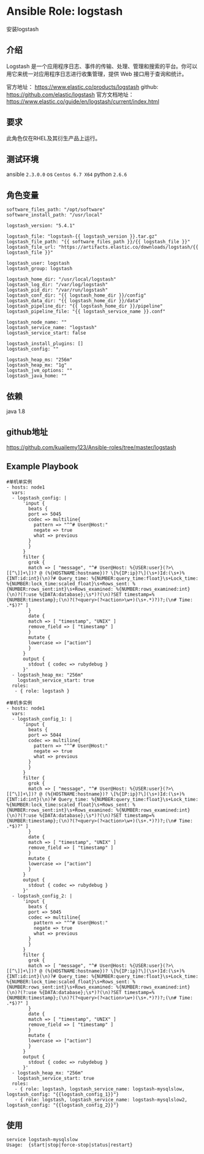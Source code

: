 # Ansible Role: logstash

安装logstash

## 介绍
Logstash 是一个应用程序日志、事件的传输、处理、管理和搜索的平台。你可以用它来统一对应用程序日志进行收集管理，提供 Web 接口用于查询和统计。

官方地址： https://www.elastic.co/products/logstash
github: https://github.com/elastic/logstash
官方文档地址：https://www.elastic.co/guide/en/logstash/current/index.html

## 要求

此角色仅在RHEL及其衍生产品上运行。

## 测试环境

ansible `2.3.0.0`
os `Centos 6.7 X64`
python `2.6.6`

## 角色变量
	software_files_path: "/opt/software"
	software_install_path: "/usr/local"

	logstash_version: "5.4.1"

	logstash_file: "logstash-{{ logstash_version }}.tar.gz"
	logstash_file_path: "{{ software_files_path }}/{{ logstash_file }}"
	logstash_file_url: "https://artifacts.elastic.co/downloads/logstash/{{ logstash_file }}"

	logstash_user: logstash
	logstash_group: logstash

	logstash_home_dir: "/usr/local/logstash"
	logstash_log_dir: "/var/log/logstash"
	logstash_pid_dir: "/var/run/logstash"
	logstash_conf_dir: "{{ logstash_home_dir }}/config"
	logstash_data_dir: "{{ logstash_home_dir }}/data"
	logstash_pipeline_dir: "{{ logstash_home_dir }}/pipeline"
	logstash_pipeline_file: "{{ logstash_service_name }}.conf"

	logstash_node_name: ""
	logstash_service_name: "logstash"
	logstash_service_start: false

	logstash_install_plugins: []
	logstash_config: ""

	logstash_heap_ms: "256m"
	logstash_heap_mx: "1g"
	logstash_jvm_options: ""
	logstash_java_home: ""

## 依赖

java 1.8

## github地址
https://github.com/kuailemy123/Ansible-roles/tree/master/logstash

## Example Playbook

	#单机单实例
	- hosts: node1
	  vars:
	  - logstash_config: |
		  'input {
			beats {
			port => 5045
			codec => multiline{
			  pattern => "^^# User@Host:"
			  negate => true
			  what => previous
			}
			}
		  }
		  filter {
			grok {
			match => [ "message", "^# User@Host: %{USER:user}(?>\[[^\]]+\])? @ (%{HOSTNAME:hostname})? \[%{IP:ip}?\](\s+)Id:(\s+)%{INT:id:int}(\n)?# Query_time: %{NUMBER:query_time:float}\s+Lock_time: %{NUMBER:lock_time:scaled_float}\s+Rows_sent: %{NUMBER:rows_sent:int}\s+Rows_examined: %{NUMBER:rows_examined:int}(\n)?(?:use %{DATA:database};\s*)?(\n)?SET timestamp=%{NUMBER:timestamp};(\n)?(?<query>(?<action>\w+)(\s+.*)?)?;(\n# Time: .*$)?" ]
			}
			date {
			match => [ "timestamp", "UNIX" ]
			remove_field => [ "timestamp" ]
			}
			mutate {
			lowercase => ["action"]
			}
		  }
		  output {
			stdout { codec => rubydebug }
		  }'
	  - logstash_heap_mx: "256m"
		logstash_service_start: true
	  roles:
	   - { role: logstash }
   
	#单机多实例
	- hosts: node1
	  vars:
	  - logstash_config_1: |
		  'input {
			beats {
			port => 5044
			codec => multiline{
			  pattern => "^^# User@Host:"
			  negate => true
			  what => previous
			}
			}
		  }
		  filter {
			grok {
			match => [ "message", "^# User@Host: %{USER:user}(?>\[[^\]]+\])? @ (%{HOSTNAME:hostname})? \[%{IP:ip}?\](\s+)Id:(\s+)%{INT:id:int}(\n)?# Query_time: %{NUMBER:query_time:float}\s+Lock_time: %{NUMBER:lock_time:scaled_float}\s+Rows_sent: %{NUMBER:rows_sent:int}\s+Rows_examined: %{NUMBER:rows_examined:int}(\n)?(?:use %{DATA:database};\s*)?(\n)?SET timestamp=%{NUMBER:timestamp};(\n)?(?<query>(?<action>\w+)(\s+.*)?)?;(\n# Time: .*$)?" ]
			}
			date {
			match => [ "timestamp", "UNIX" ]
			remove_field => [ "timestamp" ]
			}
			mutate {
			lowercase => ["action"]
			}
		  }
		  output {
			stdout { codec => rubydebug }
		  }'
	  - logstash_config_2: |
		  'input {
			beats {
			port => 5045
			codec => multiline{
			  pattern => "^^# User@Host:"
			  negate => true
			  what => previous
			}
			}
		  }
		  filter {
			grok {
			match => [ "message", "^# User@Host: %{USER:user}(?>\[[^\]]+\])? @ (%{HOSTNAME:hostname})? \[%{IP:ip}?\](\s+)Id:(\s+)%{INT:id:int}(\n)?# Query_time: %{NUMBER:query_time:float}\s+Lock_time: %{NUMBER:lock_time:scaled_float}\s+Rows_sent: %{NUMBER:rows_sent:int}\s+Rows_examined: %{NUMBER:rows_examined:int}(\n)?(?:use %{DATA:database};\s*)?(\n)?SET timestamp=%{NUMBER:timestamp};(\n)?(?<query>(?<action>\w+)(\s+.*)?)?;(\n# Time: .*$)?" ]
			}
			date {
			match => [ "timestamp", "UNIX" ]
			remove_field => [ "timestamp" ]
			}
			mutate {
			lowercase => ["action"]
			}
		  }
		  output {
			stdout { codec => rubydebug }
		  }'
	  - logstash_heap_mx: "256m"
		logstash_service_start: true
	  roles:
	   - { role: logstash, logstash_service_name: logstash-mysqlslow, logstash_config: "{{logstash_config_1}}"}
	   - { role: logstash, logstash_service_name: logstash-mysqlslow2, logstash_config: "{{logstash_config_2}}"}

## 使用

```
service logstash-mysqlslow
Usage:  {start|stop|force-stop|status|restart}
```
